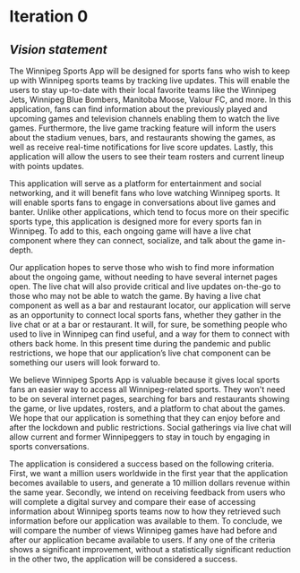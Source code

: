 # **Iteration 0**
## _Vision statement_

The Winnipeg Sports App will be designed for sports fans who wish to keep up with Winnipeg sports teams by tracking live updates. This will enable the users to stay up-to-date with their local favorite teams like the Winnipeg Jets, Winnipeg Blue Bombers, Manitoba Moose, Valour FC, and more. In this application, fans can find information about the previously played and upcoming games and television channels enabling them to watch the live games. Furthermore, the live game tracking feature will inform the users about the stadium venues, bars, and restaurants showing the games, as well as receive real-time notifications for live score updates. Lastly, this application will allow the users to see their team rosters and current lineup with points updates.

This application will serve as a platform for entertainment and social networking, and it will benefit fans who love watching Winnipeg sports. It will enable sports fans to engage in conversations about live games and banter. Unlike other applications, which tend to focus more on their specific sports type, this application is designed more for every sports fan in Winnipeg. To add to this, each ongoing game will have a live chat component where they can connect, socialize, and talk about the game in-depth.

Our application hopes to serve those who wish to find more information about the ongoing game, without needing to have several internet pages open. The live chat will also provide critical and live updates on-the-go to those who may not be able to watch the game. By having a live chat component as well as a bar and restaurant locator, our application will serve as an opportunity to connect local sports fans, whether they gather in the live chat or at a bar or restaurant. It will, for sure, be something people who used to live in Winnipeg can find useful, and a way for them to connect with others back home. In this present time during the pandemic and public restrictions, we hope that our application’s live chat component can be something our users will look forward to.

We believe Winnipeg Sports App is valuable because it gives local sports fans an easier way to access all Winnipeg-related sports. They won't need to be on several internet pages, searching for bars and restaurants showing the game, or live updates, rosters, and a platform to chat about the games. We hope that our application is something that they can enjoy before and after the lockdown and public restrictions. Social gatherings via live chat will allow current and former Winnipeggers to stay in touch by engaging in sports conversations.

The application is considered a success based on the following criteria. First, we want a million users worldwide in the first year that the application becomes available to users, and generate a 10 million dollars revenue within the same year. Secondly, we intend on receiving feedback from users who will complete a digital survey and compare their ease of accessing information about Winnipeg sports teams now to how they retrieved such information before our application was available to them. To conclude, we will compare the number of views Winnipeg games have had before and after our application became available to users. If any one of the criteria shows a significant improvement, without a statistically significant reduction in the other two, the application will be considered a success.
